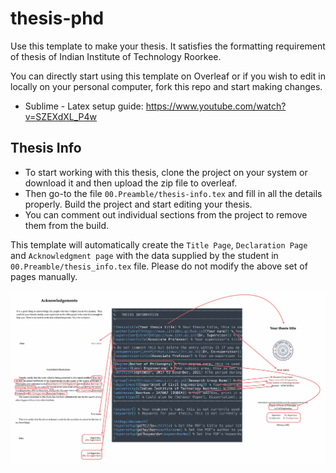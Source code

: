 # thesis-phd
Use this template to make your thesis. It satisfies the formatting requirement of thesis of Indian Institute of Technology Roorkee.

You can directly start using this template on Overleaf or if you wish to edit in locally on your personal computer, fork this repo and start making changes.

- Sublime - Latex setup guide: https://www.youtube.com/watch?v=SZEXdXL_P4w

## Thesis Info

- To start working with this thesis, clone the project on your system or download it and then upload the zip file to overleaf.
- Then go-to the file `00.Preamble/thesis-info.tex` and fill in all the details properly. Build the project and start editing your thesis.
- You can comment out individual sections from the project to remove them from the build.

This template will automatically create the `Title Page`, 	`Declaration Page` and `Acknowledgment page` with the data supplied by the student in `00.Preamble/thesis_info.tex` file. Please do not modify the above set of pages manually.

![Template design](./20.github/template.jpg)
